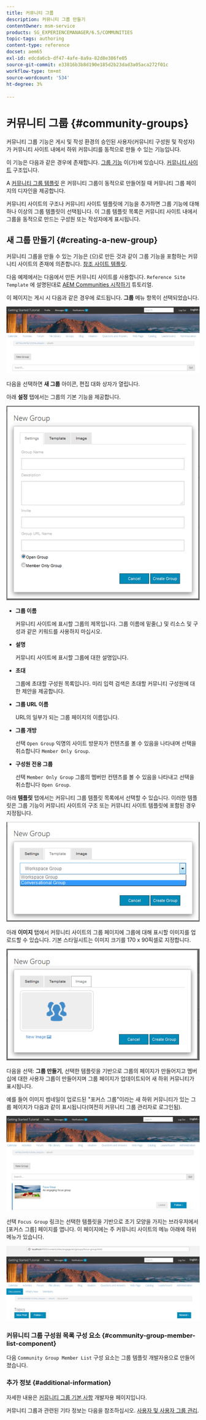 ```yaml
---
title: 커뮤니티 그룹
description: 커뮤니티 그룹 만들기
contentOwner: msm-service
products: SG_EXPERIENCEMANAGER/6.5/COMMUNITIES
topic-tags: authoring
content-type: reference
docset: aem65
exl-id: edcda6cb-df47-4afe-8a9a-82d8e386fe05
source-git-commit: e33816b3b8d190e185d2b23dad3a05aca272f01c
workflow-type: tm+mt
source-wordcount: '534'
ht-degree: 3%

---
```


# 커뮤니티 그룹 {#community-groups}

커뮤니티 그룹 기능은 게시 및 작성 환경의 승인된 사용자(커뮤니티 구성원 및 작성자)가 커뮤니티 사이트 내에서 하위 커뮤니티를 동적으로 만들 수 있는 기능입니다.

이 기능은 다음과 같은 경우에 존재합니다. [그룹 기능](/help/communities/functions.md#groups-function) 이(가)에 있습니다. [커뮤니티 사이트](/help/communities/sites-console.md) 구조입니다.

A [커뮤니티 그룹 템플릿](/help/communities/tools-groups.md) 은 커뮤니티 그룹이 동적으로 만들어질 때 커뮤니티 그룹 페이지의 디자인을 제공합니다.

커뮤니티 사이트의 구조나 커뮤니티 사이트 템플릿에 기능을 추가하면 그룹 기능에 대해 하나 이상의 그룹 템플릿이 선택됩니다. 이 그룹 템플릿 목록은 커뮤니티 사이트 내에서 그룹을 동적으로 만드는 구성원 또는 작성자에게 표시됩니다.

## 새 그룹 만들기 {#creating-a-new-group}

커뮤니티 그룹을 만들 수 있는 기능은 (으)로 만든 것과 같이 그룹 기능을 포함하는 커뮤니티 사이트의 존재에 의존합니다. [참조 사이트 템플릿](/help/communities/sites.md).

다음 예제에서는 다음에서 만든 커뮤니티 사이트를 사용합니다. `Reference Site Template` 에 설명된대로 [AEM Communities 시작하기](/help/communities/getting-started.md) 튜토리얼.

이 페이지는 게시 시 다음과 같은 경우에 로드됩니다. **그룹** 메뉴 항목이 선택되었습니다.

![새 그룹](assets/new-group.png)

다음을 선택하면 **새 그룹** 아이콘, 편집 대화 상자가 열립니다.

아래 **설정** 탭에서는 그룹의 기본 기능을 제공합니다.

![group-settings](assets/group-settings.png)

* **그룹 이름**

  커뮤니티 사이트에 표시할 그룹의 제목입니다. 그룹 이름에 밑줄(_) 및 리소스 및 구성과 같은 키워드를 사용하지 마십시오.

* **설명**

  커뮤니티 사이트에 표시할 그룹에 대한 설명입니다.

* **초대**

  그룹에 초대할 구성원 목록입니다. 미리 입력 검색은 초대할 커뮤니티 구성원에 대한 제안을 제공합니다.

* **그룹 URL 이름**

  URL의 일부가 되는 그룹 페이지의 이름입니다.

* **그룹 개방**

  선택 `Open Group` 익명의 사이트 방문자가 컨텐츠를 볼 수 있음을 나타내며 선택을 취소합니다 `Member Only Group`.

* **구성원 전용 그룹**

  선택 `Member Only Group` 그룹의 멤버만 컨텐츠를 볼 수 있음을 나타내고 선택을 취소합니다 `Open Group`.

아래 **템플릿** 탭에서는 커뮤니티 그룹 템플릿 목록에서 선택할 수 있습니다. 이러한 템플릿은 그룹 기능이 커뮤니티 사이트의 구조 또는 커뮤니티 사이트 템플릿에 포함된 경우 지정됩니다.

![group-template](assets/group-template.png)

아래 **이미지** 탭에서 커뮤니티 사이트의 그룹 페이지에 그룹에 대해 표시할 이미지를 업로드할 수 있습니다. 기본 스타일시트는 이미지 크기를 170 x 90픽셀로 지정합니다.

![group-image](assets/group-image.png)

다음을 선택: **그룹 만들기**, 선택한 템플릿을 기반으로 그룹의 페이지가 만들어지고 멤버십에 대한 사용자 그룹이 만들어지며 그룹 페이지가 업데이트되어 새 하위 커뮤니티가 표시됩니다.

예를 들어 이미지 썸네일이 업로드된 &quot;포커스 그룹&quot;이라는 새 하위 커뮤니티가 있는 그룹 페이지가 다음과 같이 표시됩니다(여전히 커뮤니티 그룹 관리자로 로그인됨).

![group-page](assets/group-page.png)

선택 `Focus Group` 링크는 선택한 템플릿을 기반으로 초기 모양을 가지는 브라우저에서 [포커스 그룹] 페이지를 엽니다. 이 페이지에는 주 커뮤니티 사이트의 메뉴 아래에 하위 메뉴가 있습니다.

![open-group-page](assets/open-group-page.png)

### 커뮤니티 그룹 구성원 목록 구성 요소 {#community-group-member-list-component}

다음 `Community Group Member List` 구성 요소는 그룹 템플릿 개발자용으로 만들어졌습니다.

### 추가 정보 {#additional-information}

자세한 내용은 [커뮤니티 그룹 기본 사항](/help/communities/essentials-groups.md) 개발자용 페이지입니다.

커뮤니티 그룹과 관련된 기타 정보는 다음을 참조하십시오. [사용자 및 사용자 그룹 관리](/help/communities/users.md).
